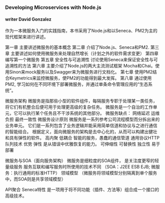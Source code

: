 ### Developing Microservices with Node.js
#### writer David Gonzalez
作为一本微服务入门的实践指南，本书采用了Node.js和以Seneca、PM2为主的现代框架来进行讲述。

第一章 主要讲述微服务的基本概念
第二章 介绍了Node.js、Seneca和PM2.
第三章 主要讲述如何使用微服务来处理自然增长（计划之外的软件需求变更）
第四章 编写第一个微服务
第五章 安全性与可追溯性 讨论使用Seneca来保证安全性与可追溯性的方法
第六章 主要介绍了Node.js的两大主流测试框架  Mocha和Chai。使用Sinon来mock服务以及Swagger来为微服务进行文档化。
第七章 使用PM2结合Keymetrics来监控微服务，使PM2的功能得到最大发挥。
第八章 通过使用PM2, 学习如何在不同环境下部署微服务，并通过单条命令管理应用的“生态系统”。

微服务架构
  微服务是指那些小型的软件组件，每隔服务专职于处理某一类任务，将它们有机整合后便可用于处理更高级的复杂任务。
  微服务是一个自治的工作单元，它可以执行某个任务且不干涉系统的其他部分。
  微服务缺点：
    网络延迟
    运维负担
    最终一致性
  微服务设计原则
    微服务是一系列参考公司流程模型而分拆出来的业务单元。
    它们是一系列包含了业务逻辑并能采用简单信道和协议与之进行通信的智能结合。
    根据定义，面向微服务的架构是去中心化的，从而可以构建出健壮和具有弹性的软件。
    高内聚 低耦合
    智能的服务，愚蠢的通信管道  通用协议HTTP 队列技术
  优势
    弹性 是从错误中优雅恢复的能力。
    可伸缩性
    可替换性
    独立性
    易于部署

  微服务与SOA（面向服务架构）
    微服务是细粒度的SOA组件， 是关注度更窄的轻量级服务
    服务互联和编写服务时所使用的技术不同 （SOA：J2EE ESB EJB; 微服务：执行通用的标准HTTP）
    领域模型 （微服务将领域模型分别隔离到单个服务中，而SOA则是共享领域模型）

  API聚合 Seneca特性  是一项用于将不同功能（插件、方法等）组合成一个接口的高级技术。

